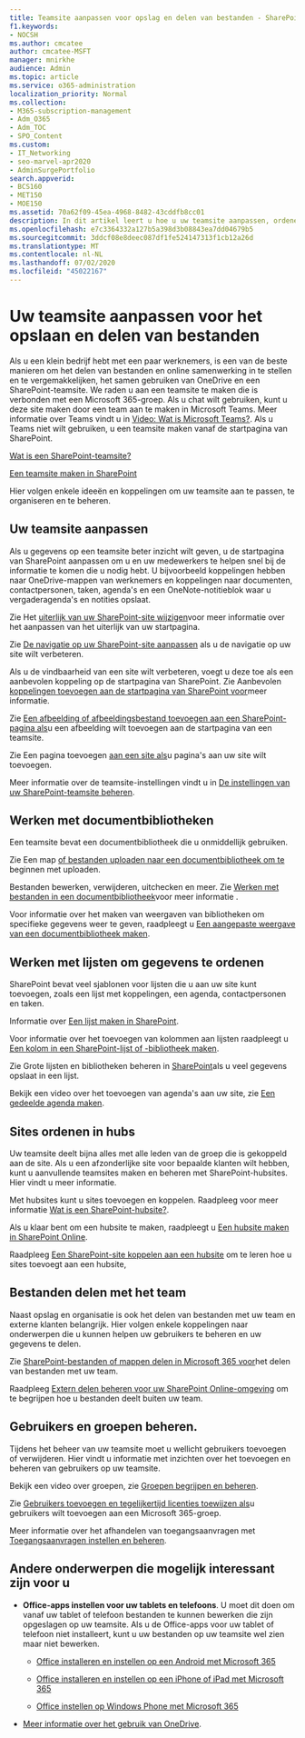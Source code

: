 ```yaml
---
title: Teamsite aanpassen voor opslag en delen van bestanden - SharePoint Online
f1.keywords:
- NOCSH
ms.author: cmcatee
author: cmcatee-MSFT
manager: mnirkhe
audience: Admin
ms.topic: article
ms.service: o365-administration
localization_priority: Normal
ms.collection:
- M365-subscription-management
- Adm_O365
- Adm_TOC
- SPO_Content
ms.custom:
- IT_Networking
- seo-marvel-apr2020
- AdminSurgePortfolio
search.appverid:
- BCS160
- MET150
- MOE150
ms.assetid: 70a62f09-45ea-4968-8482-43cddfb8cc01
description: In dit artikel leert u hoe u uw teamsite aanpassen, ordenen en beheren voor bestandsopslag en -delen.
ms.openlocfilehash: e7c3364332a127b5a398d3b08843ea7dd04679b5
ms.sourcegitcommit: 3ddcf08e8deec087df1fe524147313f1cb12a26d
ms.translationtype: MT
ms.contentlocale: nl-NL
ms.lasthandoff: 07/02/2020
ms.locfileid: "45022167"
---
```

# <a name="customize-your-team-site-for-file-storage-and-sharing"></a>Uw teamsite aanpassen voor het opslaan en delen van bestanden

Als u een klein bedrijf hebt met een paar werknemers, is een van de beste manieren om het delen van bestanden en online samenwerking in te stellen en te vergemakkelijken, het samen gebruiken van OneDrive en een SharePoint-teamsite. We raden u aan een teamsite te maken die is verbonden met een Microsoft 365-groep. Als u chat wilt gebruiken, kunt u deze site maken door een team aan te maken in Microsoft Teams. Meer informatie over Teams vindt u in [Video: Wat is Microsoft Teams?](https://support.microsoft.com/office/b98d533f-118e-4bae-bf44-3df2470c2b12). Als u Teams niet wilt gebruiken, u een teamsite maken vanaf de startpagina van SharePoint. 
  
[Wat is een SharePoint-teamsite?](https://support.microsoft.com/office/75545757-36c3-46a7-beed-0aaa74f0401e)
  
[Een teamsite maken in SharePoint](https://support.microsoft.com/office/ef10c1e7-15f3-42a3-98aa-b5972711777d)
  
Hier volgen enkele ideeën en koppelingen om uw teamsite aan te passen, te organiseren en te beheren. 
  
 
## <a name="customize-your-team-site"></a>Uw teamsite aanpassen

Als u gegevens op een teamsite beter inzicht wilt geven, u de startpagina van SharePoint aanpassen om u en uw medewerkers te helpen snel bij de informatie te komen die u nodig hebt. U bijvoorbeeld koppelingen hebben naar OneDrive-mappen van werknemers en koppelingen naar documenten, contactpersonen, taken, agenda's en een OneNote-notitieblok waar u vergaderagenda's en notities opslaat.
  
Zie Het [uiterlijk van uw SharePoint-site wijzigen](https://support.microsoft.com/office/06bbadc3-6b04-4a60-9d14-894f6a170818)voor meer informatie over het aanpassen van het uiterlijk van uw startpagina.
  
Zie [De navigatie op uw SharePoint-site aanpassen](https://support.microsoft.com/office/3cd61ae7-a9ed-4e1e-bf6d-4655f0bf25ca) als u de navigatie op uw site wilt verbeteren.
  
Als u de vindbaarheid van een site wilt verbeteren, voegt u deze toe als een aanbevolen koppeling op de startpagina van SharePoint. Zie Aanbevolen [koppelingen toevoegen aan de startpagina van SharePoint voor](/sharepoint/change-links-list-on-sharepoint-home-page)meer informatie.
  
Zie [Een afbeelding of afbeeldingsbestand toevoegen aan een SharePoint-pagina als](https://support.microsoft.com/office/4a9b0e98-c89a-4a41-8adb-b7750dccca16)u een afbeelding wilt toevoegen aan de startpagina van een teamsite.
  
Zie Een pagina toevoegen [aan een site als](https://support.microsoft.com/office/b3d46deb-27a6-4b1e-87b8-df851e503dec)u pagina's aan uw site wilt toevoegen.
  
Meer informatie over de teamsite-instellingen vindt u in [De instellingen van uw SharePoint-teamsite beheren](https://support.microsoft.com/office/8376034D-D0C7-446E-9178-6AB51C58DF42).
  
## <a name="work-with-document-libraries"></a>Werken met documentbibliotheken

Een teamsite bevat een documentbibliotheek die u onmiddellijk gebruiken. 

Zie Een map [of bestanden uploaden naar een documentbibliotheek om te](https://support.microsoft.com/office/eb18fcba-c953-4d45-8d90-8da66edeacdb) beginnen met uploaden.
   
Bestanden bewerken, verwijderen, uitchecken en meer. Zie [Werken met bestanden in een documentbibliotheek](https://support.microsoft.com/office/a9d89171-1673-4892-9dd2-1ca52037dea2)voor meer informatie .
  
Voor informatie over het maken van weergaven van bibliotheken om specifieke gegevens weer te geven, raadpleegt u [Een aangepaste weergave van een documentbibliotheek maken](https://support.microsoft.com/office/8f6b08e0-a9a0-4232-9b9b-b374a2ad3da7).
  
## <a name="work-with-lists-to-organize-data"></a>Werken met lijsten om gegevens te ordenen

SharePoint bevat veel sjablonen voor lijsten die u aan uw site kunt toevoegen, zoals een lijst met koppelingen, een agenda, contactpersonen en taken. 
  
Informatie over [Een lijst maken in SharePoint](https://support.microsoft.com/office/0D397414-D95F-41EB-ADDD-5E6EFF41B083#ID0EAAGAAA=Online).
  
Voor informatie over het toevoegen van kolommen aan lijsten raadpleegt u [Een kolom in een SharePoint-lijst of -bibliotheek maken](https://support.microsoft.com/office/2b0361ae-1bd3-41a3-8329-269e5f81cfa2).
  
Zie Grote lijsten en bibliotheken beheren in [SharePoint](https://support.microsoft.com/office/B8588DAE-9387-48C2-9248-C24122F07C59)als u veel gegevens opslaat in een lijst.
  
Bekijk een video over het toevoegen van agenda's aan uw site, zie [Een gedeelde agenda maken](https://support.microsoft.com/office/61b96006-70e2-4535-a34f-ee4fc772f798).

## <a name="organize-sites-into-hubs"></a>Sites ordenen in hubs

Uw teamsite deelt bijna alles met alle leden van de groep die is gekoppeld aan de site. Als u een afzonderlijke site voor bepaalde klanten wilt hebben, kunt u aanvullende teamsites maken en beheren met SharePoint-hubsites. Hier vindt u meer informatie. 
  
Met hubsites kunt u sites toevoegen en koppelen. Raadpleeg voor meer informatie [Wat is een SharePoint-hubsite?](https://support.microsoft.com/office/fe26ae84-14b7-45b6-a6d1-948b3966427f).
  
Als u klaar bent om een hubsite te maken, raadpleegt u [Een hubsite maken in SharePoint Online](/sharepoint/create-hub-site).
  
Raadpleeg [Een SharePoint-site koppelen aan een hubsite](https://support.microsoft.com/office/ae0009fd-af04-4d3d-917d-88edb43efc05) om te leren hoe u sites toevoegt aan een hubsite,
  
## <a name="sharing-files-with-the-team"></a>Bestanden delen met het team

Naast opslag en organisatie is ook het delen van bestanden met uw team en externe klanten belangrijk. Hier volgen enkele koppelingen naar onderwerpen die u kunnen helpen uw gebruikers te beheren en uw gegevens te delen. 
  
Zie [SharePoint-bestanden of mappen delen in Microsoft 365 voor](https://support.microsoft.com/office/1fe37332-0f9a-4719-970e-d2578da4941c)het delen van bestanden met uw team.
  
Raadpleeg [Extern delen beheren voor uw SharePoint Online-omgeving](/sharepoint/external-sharing-overview) om te begrijpen hoe u bestanden deelt buiten uw team.
  
## <a name="managing-users-and-groups"></a>Gebruikers en groepen beheren.

Tijdens het beheer van uw teamsite moet u wellicht gebruikers toevoegen of verwijderen. Hier vindt u informatie met inzichten over het toevoegen en beheren van gebruikers op uw teamsite. 
  
Bekijk een video over groepen, zie [Groepen begrijpen en beheren](https://support.microsoft.com/office/9c1037b7-de0b-41cd-b8f0-79a95aac854d). 
  
Zie [Gebruikers toevoegen en tegelijkertijd licenties toewijzen als](../add-users/add-users.md)u gebruikers wilt toevoegen aan een Microsoft 365-groep.
  
Meer informatie over het afhandelen van toegangsaanvragen met [Toegangsaanvragen instellen en beheren](https://support.microsoft.com/office/94B26E0B-2822-49D4-929A-8455698654B3).
  
## <a name="here-are-more-topics-you-might-be-interested-in"></a>Andere onderwerpen die mogelijk interessant zijn voor u

- **Office-apps instellen voor uw tablets en telefoons**. U moet dit doen om vanaf uw tablet of telefoon bestanden te kunnen bewerken die zijn opgeslagen op uw teamsite. Als u de Office-apps voor uw tablet of telefoon niet installeert, kunt u uw bestanden op uw teamsite wel zien maar niet bewerken. 
    
  - [Office installeren en instellen op een Android met Microsoft 365](https://support.microsoft.com/office/cafe9d6f-8b0c-4b03-b20a-12438a82a22d)
    
  - [Office installeren en instellen op een iPhone of iPad met Microsoft 365](https://support.microsoft.com/office/9df6d10c-7281-4671-8666-6ca8e339b628)
    
  - [Office instellen op Windows Phone met Microsoft 365](https://support.microsoft.com/office/2b7c1b51-a717-45d6-90c9-ee1c1c5ee0b7)
    
- [Meer informatie over het gebruik van OneDrive](https://go.microsoft.com/fwlink/?LinkID=511458).
    


